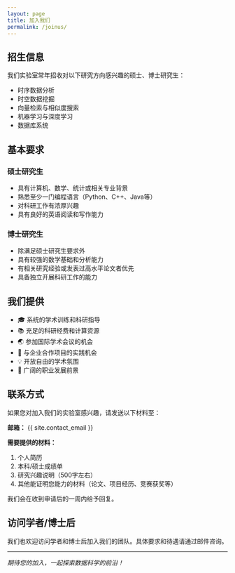 ```yaml
---
layout: page
title: 加入我们
permalink: /joinus/
---
```


## 招生信息

我们实验室常年招收对以下研究方向感兴趣的硕士、博士研究生：

- 时序数据分析
- 时空数据挖掘
- 向量检索与相似度搜索
- 机器学习与深度学习
- 数据库系统

## 基本要求

### 硕士研究生
- 具有计算机、数学、统计或相关专业背景
- 熟悉至少一门编程语言（Python、C++、Java等）
- 对科研工作有浓厚兴趣
- 具有良好的英语阅读和写作能力

### 博士研究生
- 除满足硕士研究生要求外
- 具有较强的数学基础和分析能力
- 有相关研究经验或发表过高水平论文者优先
- 具备独立开展科研工作的能力

## 我们提供

- 🎓 系统的学术训练和科研指导
- 📚 充足的科研经费和计算资源
- 🌏 参加国际学术会议的机会
- 🤝 与企业合作项目的实践机会
- 💡 开放自由的学术氛围
- 🚀 广阔的职业发展前景

## 联系方式

如果您对加入我们的实验室感兴趣，请发送以下材料至：

**邮箱：** {{ site.contact_email }}

**需要提供的材料：**
1. 个人简历
2. 本科/硕士成绩单
3. 研究兴趣说明（500字左右）
4. 其他能证明您能力的材料（论文、项目经历、竞赛获奖等）

我们会在收到申请后的一周内给予回复。

## 访问学者/博士后

我们也欢迎访问学者和博士后加入我们的团队。具体要求和待遇请通过邮件咨询。

---

*期待您的加入，一起探索数据科学的前沿！*

